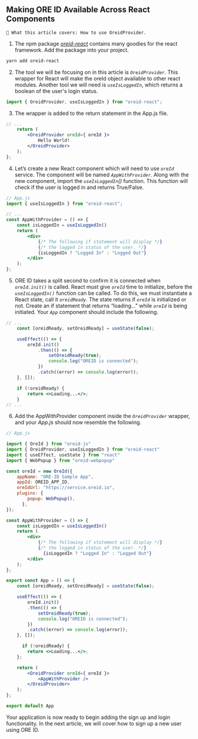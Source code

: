 ## Making ORE ID Available Across React Components

```text
📢 What this article covers: How to use OreidProvider.
```

1. The npm package *[oreid-react](https://www.npmjs.com/package/oreid-react)* contains many goodies for the react framework.  Add the package into your project.

```bash
yarn add oreid-react
```

2. The tool we will be focusing on in this article is *```OreidProvider```.*  This wrapper for React will make the oreId object available to other react modules. Another tool we will need is *```useIsLoggedIn```*, which returns a boolean of the user's login status.

```jsx
import { OreidProvider, useIsLoggedIn } from "oreid-react";
```

3. The wrapper is added to the return statement in the App.js file.

```jsx
// ...
    return (
        <OreidProvider oreId={ oreId }>
            Hello World!
        </OreidProvider>
    );
};
```

4. Let’s create a new React component which will need to use *```oreId```* service.   The component will be named *```AppWithProvider```.* Along with the new component, import the *```useIsLoggedIn```()* function. This function will check if the user is logged in and returns True/False. 

```jsx
// App.js
import { useIsLoggedIn } from "oreid-react";

// ...
const AppWithProvider = () => {
    const isLoggedIn = useIsLoggedIn()
    return (
        <div>
            {/* The following if statement will display */}
            {/* the logged in status of the user. */}
            {isLoggedIn ? "Logged In" : "Logged Out"}
        </div>
    );
};
```

5. ORE ID takes a split second to confirm it is connected when *```oreId.init()```* is called.  React must give *```oreId```* time to initialize, before the *```useIsLoggedIn()```* function can be called. To do this, we must instantiate a React state, call it *```oreidReady```*. The state returns if *```oreId```* is initialized or not.  Create an if statement that returns “loading…” while *```oreId```* is being initiated. Your *```App```* component should include the following.

```jsx
// ...
    const [oreidReady, setOreidReady] = useState(false);

    useEffect(() => {
        oreId.init()
            .then(() => {
                setOreidReady(true);
                console.log("OREID is connected");
            })
            .catch((error) => console.log(error));
    }, []);

    if (!oreidReady) {
        return <>Loading...</>;
    }
// ...
```

6. Add the AppWithProvider component inside the *```OreidProvider```* wrapper, and your *App.js* should now resemble the following.

```jsx
// App.js

import { OreId } from "oreid-js"
import { OreidProvider, useIsLoggedIn } from "oreid-react"
import { useEffect, useState } from "react"
import { WebPopup } from "oreid-webpopup"

const oreId = new OreId({
    appName: "ORE-ID Sample App",
    appId: OREID_APP_ID,
    oreIdUrl: "https://service.oreid.io",
    plugins: {
        popup: WebPopup(),
      },
});

const AppWithProvider = () => {
    const isLoggedIn = useIsLoggedIn()
    return (
        <div>
            {/* The following if statement will display */}
            {/* the logged in status of the user. */}
              {isLoggedIn ? "Logged In" : "Logged Out"}
        </div>
    );
};

export const App = () => {
    const [oreidReady, setOreidReady] = useState(false);

    useEffect(() => {
        oreId.init()
        .then(() => {
            setOreidReady(true);
            console.log("OREID is connected");
        })
        .catch((error) => console.log(error));
    }, []);

      if (!oreidReady) {
        return <>Loading...</>;
    };

    return (
        <OreidProvider oreId={ oreId }>
            <AppWithProvider />
        </OreidProvider>
    );
};

export default App
```

Your application is now ready to begin adding the sign up and login functionality.  In the next article, we will cover how to sign up a new user using ORE ID.
